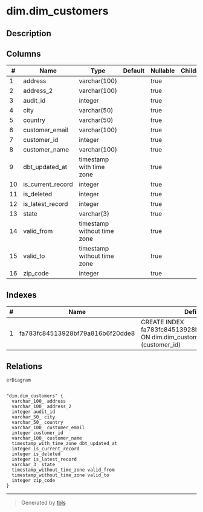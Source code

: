 # dim.dim_customers

## Description

## Columns

| #  | Name              | Type                        | Default | Nullable | Children | Parents | Comment |
| -- | ----------------- | --------------------------- | ------- | -------- | -------- | ------- | ------- |
| 1  | address           | varchar(100)                |         | true     |          |         |         |
| 2  | address_2         | varchar(100)                |         | true     |          |         |         |
| 3  | audit_id          | integer                     |         | true     |          |         |         |
| 4  | city              | varchar(50)                 |         | true     |          |         |         |
| 5  | country           | varchar(50)                 |         | true     |          |         |         |
| 6  | customer_email    | varchar(100)                |         | true     |          |         |         |
| 7  | customer_id       | integer                     |         | true     |          |         |         |
| 8  | customer_name     | varchar(100)                |         | true     |          |         |         |
| 9  | dbt_updated_at    | timestamp with time zone    |         | true     |          |         |         |
| 10 | is_current_record | integer                     |         | true     |          |         |         |
| 11 | is_deleted        | integer                     |         | true     |          |         |         |
| 12 | is_latest_record  | integer                     |         | true     |          |         |         |
| 13 | state             | varchar(3)                  |         | true     |          |         |         |
| 14 | valid_from        | timestamp without time zone |         | true     |          |         |         |
| 15 | valid_to          | timestamp without time zone |         | true     |          |         |         |
| 16 | zip_code          | integer                     |         | true     |          |         |         |

## Indexes

| # | Name                             | Definition                                                                                   |
| - | -------------------------------- | -------------------------------------------------------------------------------------------- |
| 1 | fa783fc84513928bf79a816b6f20dde8 | CREATE INDEX fa783fc84513928bf79a816b6f20dde8 ON dim.dim_customers USING btree (customer_id) |

## Relations

```mermaid
erDiagram


"dim.dim_customers" {
  varchar_100_ address
  varchar_100_ address_2
  integer audit_id
  varchar_50_ city
  varchar_50_ country
  varchar_100_ customer_email
  integer customer_id
  varchar_100_ customer_name
  timestamp_with_time_zone dbt_updated_at
  integer is_current_record
  integer is_deleted
  integer is_latest_record
  varchar_3_ state
  timestamp_without_time_zone valid_from
  timestamp_without_time_zone valid_to
  integer zip_code
}
```

---

> Generated by [tbls](https://github.com/k1LoW/tbls)
